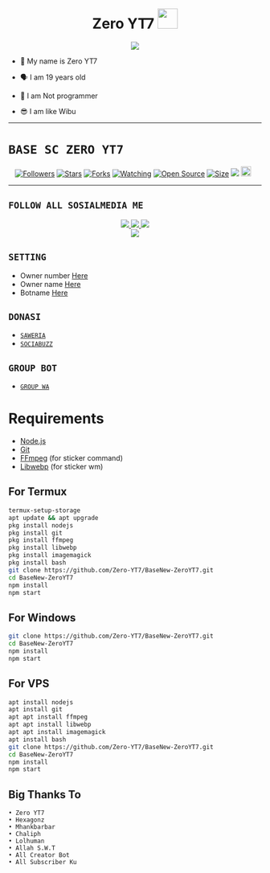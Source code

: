 <h1 align="center">Zero YT7 <img src="https://user-images.githubusercontent.com/1303154/88677602-1635ba80-d120-11ea-84d8-d263ba5fc3c0.gif" width="40px" alt=""><br></h1>
<p align="center">
<img src="https://i.ibb.co/DbfJj4h/20220206-165210.jpg" />
</p>

<p align="center">

- 👼 My name is Zero YT7

- 🗣️ I am 19 years old 

- 🔭 I am Not programmer
 
- 😎 I am like Wibu
</p>

------

# ```BASE SC ZERO YT7```
<p align="center">
<a href="https://github.com/Zero-YT7/followers"><img title="Followers" src="https://img.shields.io/github/followers/Zero-YT7?color=red&style=flat-square"></a>
<a href="https://github.com/Zero-YT7/BaseNew-ZeroYT7/stargazers/"><img title="Stars" src="https://img.shields.io/github/stars/Zero-YT7/BaseNew-ZeroYT7?color=blue&style=flat-square"></a>
<a href="https://github.com/Zero-YT7/BaseNew-ZeroYT7/network/members"><img title="Forks" src="https://img.shields.io/github/forks/Zero-YT7/BaseNew-ZeroYT7?color=red&style=flat-square"></a>
<a href="https://github.com/Zero-YT7/BaseNew-ZeroYT7/watchers"><img title="Watching" src="https://img.shields.io/github/watchers/Zero-YT7/BaseNew-ZeroYT7?label=Watchers&color=blue&style=flat-square"></a>
<a href="https://github.com/Zero-YT7/BaseNew-ZeroYT7"><img title="Open Source" src="https://badges.frapsoft.com/os/v2/open-source.svg?v=103"></a>
<a href="https://github.com/ZeroYT7/BaseNew-ZeroYT7/"><img title="Size" src="https://img.shields.io/github/repo-size/Zero-YT7/Base-ZeroYT7?style=flat-square&color=green"></a>
<a href="https://hits.seeyoufarm.com"><img src="https://hits.seeyoufarm.com/api/count/incr/badge.svg?url=https%3A%2F%2Fgithub.com%2FZero-YT7%2FBaseNew-ZeroYT7&count_bg=%2379C83D&title_bg=%23555555&icon=probot.svg&icon_color=%2300FF6D&title=hits&edge_flat=false"/></a>
<a href="https://github.com/Zero-YT7/BaseNew-ZeroYT7/graphs/commit-activity"><img height="20" src="https://img.shields.io/badge/Maintained%3F-yes-green.svg"></a>&nbsp;&nbsp;
</p>
<p align='center'>
    </p>

-------

## ```FOLLOW ALL SOSIALMEDIA ME```
<p align="center">
<a href="https://instagram.com/Zero_YT7"><img src="https://img.shields.io/badge/Instagram-E4405F?style=for-the-badge&logo=instagram&logoColor=white"/> 
<a href="https://wa.me/6285157740529"><img src="https://img.shields.io/badge/WhatsApp-25D366?style=for-the-badge&logo=whatsapp&logoColor=white" />
<a href="https://youtube.com/ZeroYT7"><img src="https://img.shields.io/badge/YouTube Zero YT7-ff0000?style=for-the-badge&logo=youtube&logoColor=ff000000&link=https://youtube.com/ZeroYT7" /><br>
<a href="https://tiktok.com/@_zeroyt7"><img src="https://img.shields.io/badge/Tiktok Zero YT7-black?style=for-the-badge&logo=tiktok&logoColor=ff000000&link=https://tiktok.com/@zeroyt7" /></a>
</p>

## ```SETTING```

- Owner number [Here](https://github.com/Zero-YT7/BaseNew-ZeroYT7/blob/master/setting.json#L4)
- Owner name [Here](https://github.com/Zero-YT7/BaseNew-ZeroYT7/blob/master/setting.json#L3)
- Botname [Here](https://github.com/Zero-YT7/BaseNew-ZeroYT7/blob/master/setting.json#L2)

## ```DONASI```

- [`SAWERIA`](https://saweria.co/ZeroYT7)
- [`SOCIABUZZ`](https://sociabuzz.com/zeroyt7/tribe)

## ```GROUP BOT```

- [`GROUP WA`](https://chat.whatsapp.com/BM0HVJKYR2BI8JJUlQO2ue)

# Requirements
* [Node.js](https://nodejs.org/en/)
* [Git](https://git-scm.com/downloads)
* [FFmpeg](https://www.gyan.dev/ffmpeg/builds/) (for sticker command)
* [Libwebp](https://developers.google.com/speed/webp/download) (for sticker wm)

## For Termux
```bash
termux-setup-storage
apt update && apt upgrade
pkg install nodejs
pkg install git 
pkg install ffmpeg
pkg install libwebp 
pkg install imagemagick
pkg install bash
git clone https://github.com/Zero-YT7/BaseNew-ZeroYT7.git
cd BaseNew-ZeroYT7
npm install
npm start
```
## For Windows
```bash
git clone https://github.com/Zero-YT7/BaseNew-ZeroYT7.git
cd BaseNew-ZeroYT7
npm install
npm start
```
## For VPS
```bash
apt install nodejs 
apt install git 
apt apt install ffmpeg 
apt apt install libwebp 
apt apt install imagemagick
apt install bash
git clone https://github.com/Zero-YT7/BaseNew-ZeroYT7.git
cd BaseNew-ZeroYT7
npm install
npm start
```
## Big Thanks To
 ```
• Zero YT7
• Hexagonz
• Mhankbarbar
• Chaliph
• Lolhuman
• Allah S.W.T
• All Creator Bot
• All Subscriber Ku
```
